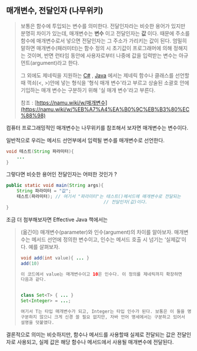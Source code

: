 ## 매개변수, 전달인자 (나무위키)

> 보통은 함수에 투입되는 변수를 의미한다. 전달인자라는 비슷한 용어가 있지만 분명히 차이가 있는데, 매개변수는 **변수** 이고 전달인자는 **값** 이다. 때문에 주소를 함수에 매개변수로서 넣으면 전달인자는 그 주소가 가리키는 값이 된다. 엄밀히 말하면 매개변수(패러미터)는 함수 정의 시 초기값이 프로그래머에 의해 정해지는 것이며, 반면 런타임 동안에 사용자로부터 나중에 값을 입력받는 변수는 아규먼트(argument)라고 한다.
> 
> 
> 그 외에도 제네릭을 지원하는 [C#](https://namu.wiki/w/C%23) , [Java](https://namu.wiki/w/Java) 에서는 제네릭 함수나 클래스를 선언할 때 꺽쇠(<, >)안에 넣는 형식을 '형식 매개 변수'라고 부르고 상술된 소괄호 안에 기입하는 매개 변수는 구분하기 위해 '실 매개 변수'라고 부른다.
> 
> 참조 : [https://namu.wiki/w/매개변수](https://namu.wiki/w/%EB%A7%A4%EA%B0%9C%EB%B3%80%EC%88%98)
> 

컴퓨터 프로그래밍적인 매개변수는 나무위키를 참조해서 보자면 매개변수는 변수이다.

일반적으로 우리는 메서드 선언부에서 입력될 변수를 매개변수로 선언한다.

```java
void 테스트(String 파라미터){
	...
}
```

그렇다면 비슷한 용어인 전달인자는 어떠한 것인가 ? 

```java
public static void main(String args){
	String 파라미터 = "값";
	테스트(파라미터); // 여기서 "파라미터"는 테스트()메서드에 매개변수로 전달되는 
									 // 전달인자(값)이다.
}
```

조금 더 첨부해보자면 Effective Java 책에서는 

> (옮긴이) 매개변수(parameter)와 인수(argument)의 차이를 알아보자. 매개변수는 메서드 선언에 정의한 변수이고, 인수는 메서드 호출 시 넘기는 ‘실제값’이다. 예를 살펴보자.
> 
> 
> ```java
> void add(int value){ ... }
> add(10)
> 
> 이 코드에서 value는 매개변수이고 10은 인수다. 이 정의를 제네릭까지 확장하면 
> 다음과 같다.
> ```
> 
> ```java
> 
> class Set<T> { ... }
> Set<Integer> = ...;
> 
> 여기서 T는 타입 매개변수가 되고, Integer는 타입 인수가 된다. 보통은 이 둘을 명확히 
> 구분하지 않으니 크게 신경 쓸 필요 없지만, 자바 언어 명세에서는 구분하고 있어서
> 설명을 덧붙였다.
> ```
> 

결론적으로 의미는 비슷하지만, 함수나 메서드를 사용할때 실제로 전달되는 값은 전달인자로 사용되고, 실제 값은 해당 함수나 메서드에서 사용될 매개변수에 전달된다.
